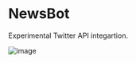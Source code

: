 # NewsBot
Experimental Twitter API integartion.

![image](https://github.com/user-attachments/assets/37e0e117-6f1a-46aa-a1a6-1bede4a569b7)


